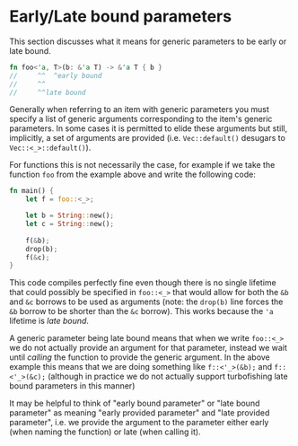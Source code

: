 # Early/Late bound parameters

This section discusses what it means for generic parameters to be early or late bound.

```rust
fn foo<'a, T>(b: &'a T) -> &'a T { b }
//     ^^  ^early bound
//     ^^
//     ^^late bound
```

Generally when referring to an item with generic parameters you must specify a list of generic arguments corresponding to the item's generic parameters. In
some cases it is permitted to elide these arguments but still, implicitly, a set of arguments are provided (i.e. `Vec::default()` desugars to `Vec::<_>::default()`).

For functions this is not necessarily the case, for example if we take the function `foo` from the example above and write the following code:
```rust
fn main() {
    let f = foo::<_>;

    let b = String::new();
    let c = String::new();
    
    f(&b);
    drop(b);
    f(&c);
}
```

This code compiles perfectly fine even though there is no single lifetime that could possibly be specified in `foo::<_>` that would allow for both
the `&b` and `&c` borrows to be used as arguments (note: the `drop(b)` line forces the `&b` borrow to be shorter than the `&c` borrow). This works because
the `'a` lifetime is _late bound_.

A generic parameter being late bound means that when we write `foo::<_>` we do not actually provide an argument for that parameter, instead we wait until _calling_ the function to provide the generic argument. In the above example this means that we are doing something like `f::<'_>(&b);` and `f::<'_>(&c);` (although in practice we do not actually support turbofishing late bound parameters in this manner)

It may be helpful to think of "early bound parameter" or "late bound parameter" as meaning "early provided parameter" and "late provided parameter", i.e. we provide the argument to the parameter either early (when naming the function) or late (when calling it).